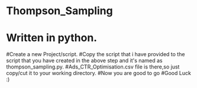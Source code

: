 # Thompson_Sampling
# Written in python.
#Create a new Project/script.
#Copy the script that i have provided to the script that you have created in the above step and it's named as thompson_sampling.py.
#Ads_CTR_Optimisation.csv file is there,so just copy/cut it to your working directory.
#Now you are good to go
#Good Luck :)